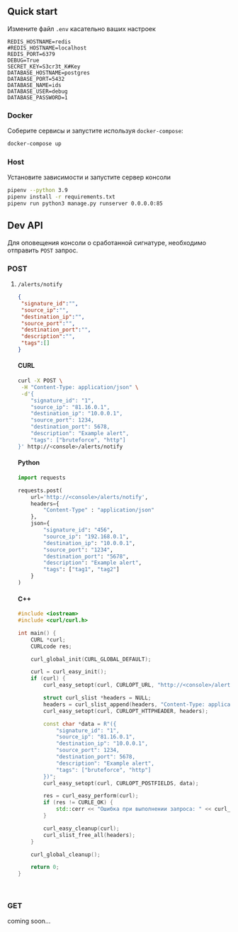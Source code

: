 

## Quick start

Измените файл `.env` касательно ваших настроек

```
REDIS_HOSTNAME=redis
#REDIS_HOSTNAME=localhost
REDIS_PORT=6379
DEBUG=True
SECRET_KEY=S3cr3t_K#Key
DATABASE_HOSTNAME=postgres
DATABASE_PORT=5432
DATABASE_NAME=ids
DATABASE_USER=debug
DATABASE_PASSWORD=1
```

### Docker

Соберите сервисы и запустите используя `docker-compose`:

```bash
docker-compose up
```

### Host

 Установите зависимости и запустите сервер консоли

```bash
pipenv --python 3.9
pipenv install -r requirements.txt
pipenv run python3 manage.py runserver 0.0.0.0:85
```



## Dev API

Для оповещения консоли о сработанной сигнатуре, необходимо отправить `POST` запрос.

### POST

1. `/alerts/notify`

   ```json
   {
   	"signature_id":"",
   	"source_ip":"",
   	"destination_ip":"",
   	"source_port":"",
   	"destination_port":"",
   	"description":"",
   	"tags":[]
   }
   ```

   #### CURL

   ```bash
   curl -X POST \
   	-H "Content-Type: application/json" \
   	-d'{
       "signature_id": "1",
       "source_ip": "81.16.0.1",
       "destination_ip": "10.0.0.1",
       "source_port": 1234,
       "destination_port": 5678,
       "description": "Example alert",
       "tags": ["bruteforce", "http"]
   }' http://<console>/alerts/notify
   ```

   #### Python

   ```python
   import requests

   requests.post(
       url='http://<console>/alerts/notify',
       headers={
           "Content-Type" : "application/json"
       },
       json={
           "signature_id": "456",
           "source_ip": "192.168.0.1",
           "destination_ip": "10.0.0.1",
           "source_port": "1234",
           "destination_port": "5678",
           "description": "Example alert",
           "tags": ["tag1", "tag2"]
       }
   )
   ```
   #### C++

   ```c++
   #include <iostream>
   #include <curl/curl.h>

   int main() {
       CURL *curl;
       CURLcode res;

       curl_global_init(CURL_GLOBAL_DEFAULT);

       curl = curl_easy_init();
       if (curl) {
           curl_easy_setopt(curl, CURLOPT_URL, "http://<console>/alerts/notify");

           struct curl_slist *headers = NULL;
           headers = curl_slist_append(headers, "Content-Type: application/json");
           curl_easy_setopt(curl, CURLOPT_HTTPHEADER, headers);

           const char *data = R"({
               "signature_id": "1",
               "source_ip": "81.16.0.1",
               "destination_ip": "10.0.0.1",
               "source_port": 1234,
               "destination_port": 5678,
               "description": "Example alert",
               "tags": ["bruteforce", "http"]
           })";
           curl_easy_setopt(curl, CURLOPT_POSTFIELDS, data);

           res = curl_easy_perform(curl);
           if (res != CURLE_OK) {
               std::cerr << "Ошибка при выполнении запроса: " << curl_easy_strerror(res) << std::endl;
           }

           curl_easy_cleanup(curl);
           curl_slist_free_all(headers);
       }

       curl_global_cleanup();

       return 0;
   }
   ```


​

### GET

coming soon...

